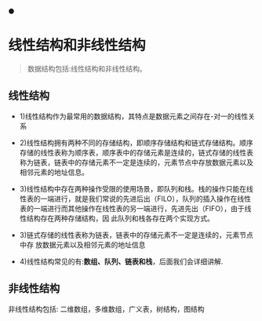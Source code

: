 ●
# 线性结构和非线性结构
>数据结构包括:线性结构和非线性结构。
## 线性结构
- 1)线性结构作为最常用的数据结构，其特点是数据元素之间存在-对一的线性关系
- 2)线性结构拥有两种不同的存储结构，即顺序存储结构和链式存储结构。顺序存储的线性表称为顺序表，顺序表中的存储元素是连续的，链式存储的线性表称为链表，链表中的存储元素不一定是连续的，元素节点中存放数据元素以及相邻元素的地址信息。
- 3)线性结构中存在两种操作受限的使用场景，即队列和栈。栈的操作只能在线性表的一端进行，就是我们常说的先进后出（FILO），队列的插入操作在线性表的一端进行而其他操作在线性表的另一端进行，先进先出（FIFO），由于线性结构存在两种存储结构，因 此队列和栈各存在两个实现方式。

- 3)链式存储的线性表称为链表，链表中的存储元素不一定是连续的，元素节点中存
放数据元素以及相邻元素的地址信息
- 4)线性结构常见的有:**数组、队列、链表和栈**，后面我们会详细讲解.
## 非线性结构
非线性结构包括: 二维数组，多维数组，广义表，树结构，图结构



